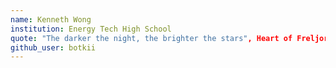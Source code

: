 ```yaml
---
name: Kenneth Wong
institution: Energy Tech High School
quote: "The darker the night, the brighter the stars", Heart of Freljord
github_user: botkii
---
```

